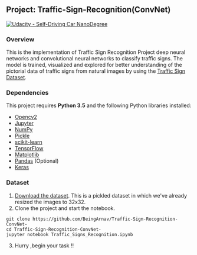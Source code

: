 ## Project:  Traffic-Sign-Recognition(ConvNet)
[![Udacity - Self-Driving Car NanoDegree](https://s3.amazonaws.com/udacity-sdc/github/shield-carnd.svg)](http://www.udacity.com/drive)
### Overview

This is the implementation of Traffic Sign Recognition Project deep neural networks and convolutional neural networks to classify traffic signs. The model is trained, visualized and explored for better understanding of the pictorial data of traffic signs from natural images by using the [Traffic Sign Dataset](https://d17h27t6h515a5.cloudfront.net/topher/2016/November/581faac4_traffic-signs-data/traffic-signs-data.zip).

### Dependencies

This project requires **Python 3.5** and the following Python libraries installed:

- [Opencv2](https://docs.opencv.org/3.0-beta/doc/py_tutorials/py_tutorials.html)
- [Jupyter](http://jupyter.org/)
- [NumPy](http://www.numpy.org/)
- [Pickle](https://docs.python.org/2/library/pickle.html)
- [scikit-learn](http://scikit-learn.org/)
- [TensorFlow](http://tensorflow.org)
- [Matplotlib](http://matplotlib.org/)
- [Pandas](http://pandas.pydata.org/) (Optional)
- [Keras](https://keras.io/)



### Dataset

1. [Download the dataset](https://d17h27t6h515a5.cloudfront.net/topher/2016/November/581faac4_traffic-signs-data/traffic-signs-data.zip). This is a pickled dataset in which we've already resized the images to 32x32.
2. Clone the project and start the notebook.
```
git clone https://github.com/BeingArnav/Traffic-Sign-Recognition-ConvNet-
cd Traffic-Sign-Recognition-ConvNet-
jupyter notebook Traffic_Signs_Recognition.ipynb
```
3. Hurry ,begin your task !!
